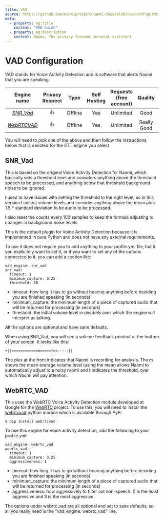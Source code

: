 ```yaml
---
title: VAD
source: https://github.com/naomiproject/naomi-docs/blob/dev/configuration/vad.md
meta:
  - property: og:title
    content: "VAD Guide"
  - property: og:description
    content: Naomi, The privacy focused personal assistant
---
```


# VAD Configuration

VAD stands for Voice Activity Detection and is software that alerts Naomi that you are speaking

| Engine name   | Privacy Respect | Type    | Self Hosting | Requests (free account) | Quality     | Platform        |
|:-------------:|:---------------:|:-------:|:------------:|:-----------------------:|:-----------:|:---------------:|
| [*SNR_Vad*](#snr-vad)    | 👍              | Offline  | Yes           | Unlimited                  | Good     | Any             |
| [*WebRTCVAD*](#webrtc-vad) | 👍              | Offline  | Yes           | Unlimited              | Really Good  | Any             |

You will need to pick one of the above and then follow the instructions below that is denoted for the STT engine you select

## SNR_Vad

This is based on the original Voice Activity Detection for Naomi, which basically sets a threshold level and considers
anything above the threshold speech to be processed, and anything below that threshold background noise to be ignored.

I used to have issues with setting the threshold to the right level, so in this version I collect volume levels and
consider anything above the mean plus 1.5 * standard deviation to be audio to be processed.

I also reset the counts every 100 samples to keep the formula adjusting to changes in background noise levels.

This is the default plugin for Voice Activity Detection because it is implemented in pure Python and does not have
any external requirements.

To use it does not require you to add anything to your profile.yml file, but if you explicitely want to set it, or if
you want to set any of the options connected to it, you can add a section like:
```
vad_engine: snr_vad
snr_vad:
  timeout: 1
  minimum_capture: 0.25
  threshold: 20
```
* timeout: how long it has to go without hearing anything before deciding you are finished speaking (in seconds)
* minimum_capture: the minimum length of a piece of captured audio that will be returned for processing (in seconds)
* threshold: the initial volume level in decibels over which the engine will interpret as talking.

All the options are optional and have sane defaults.

When using SNR_Vad, you will see a volume feedback printout at the bottom of your screen. It looks like this:
```
+||============m=====t==-----||
```
The plus at the front indicates that Naomi is recording for analysis. The m shows the mean average volume level
(using the mean allows Naomi to automatically adjust to a noisy room) and t indicates the threshold, over which
Naomi will pay attention.

## WebRTC_VAD

This uses the WebRTC Voice Activity Detection module developed at Google for the [WebRTC](https://webrtc.org/) project.
To use this, you will need to install the [webrtcvad](https://github.com/wiseman/py-webrtcvad) python module which is
available through PyPi
```shell
$ pip install webrtcvad
```

To use this engine for voice activity detection, add the following to your profile.yml:
```
vad_engine: webrtc_vad
webrtc_vad:
  timeout: 1
  minimum_capture: 0.25
  aggressiveness: 1
```
* timeout: how long it has to go without hearing anything before deciding you are finished speaking (in seconds)
* minimum_capture: the minimum length of a piece of captured audio that will be returned for processing (in seconds)
* aggressiveness: how aggressively to filter out non-speech. 0 is the least aggressive and 3 is the most aggressive.

The options under webrtc_vad are all optional and set to sane defaults, so all you really need is the "vad_engine: webrtc_vad" line.

<DocPreviousVersions/>
<EditPageLink/>
